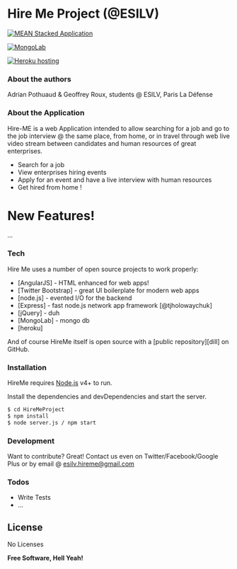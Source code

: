 # Hire Me Project (@ESILV)

[![MEAN Stacked Application](http://lerjen.me/wp-content/uploads/2015/05/maxresdefault.jpg)](http://mean.io/)

[![MongoLab](https://tctechcrunch2011.files.wordpress.com/2016/02/mlab-logo.png)](https://mlab.com/)

[![Heroku hosting](https://camo.githubusercontent.com/0114f89fa7abb867b1ce24bbcb83594bace70ac5/687474703a2f2f692e696d6775722e636f6d2f304962665275522e6a7067)](https://www.heroku.com/)

### About the authors

Adrian Pothuaud & Geoffrey Roux, students @ ESILV, Paris La Défense

### About the Application

Hire-ME is a web Application intended to allow searching for a job and go to the job interview @ the same place, from home, or in travel through web live video stream between candidates and human resources of great enterprises.

  - Search for a job
  - View enterprises hiring events
  - Apply for an event and have a live interview with human resources
  - Get hired from home !

# New Features!

  ...

### Tech

Hire Me uses a number of open source projects to work properly:

* [AngularJS] - HTML enhanced for web apps!
* [Twitter Bootstrap] - great UI boilerplate for modern web apps
* [node.js] - evented I/O for the backend
* [Express] - fast node.js network app framework [@tjholowaychuk]
* [jQuery] - duh
* [MongoLab] - mongo db 
* [heroku]

And of course HireMe itself is open source with a [public repository][dill]
 on GitHub.

### Installation

HireMe requires [Node.js](https://nodejs.org/) v4+ to run.

Install the dependencies and devDependencies and start the server.

```sh
$ cd HireMeProject
$ npm install
$ node server.js / npm start
```

### Development

Want to contribute? Great! Contact us even on Twitter/Facebook/Google Plus or by email @ esilv.hireme@gmail.com

### Todos

 - Write Tests
 - ...

License
----

No Licenses


**Free Software, Hell Yeah!**